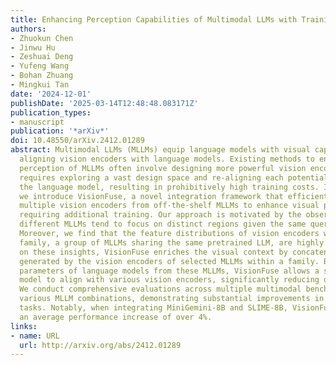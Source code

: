 ```yaml
---
title: Enhancing Perception Capabilities of Multimodal LLMs with Training-Free Fusion
authors:
- Zhuokun Chen
- Jinwu Hu
- Zeshuai Deng
- Yufeng Wang
- Bohan Zhuang
- Mingkui Tan
date: '2024-12-01'
publishDate: '2025-03-14T12:48:48.083171Z'
publication_types:
- manuscript
publication: '*arXiv*'
doi: 10.48550/arXiv.2412.01289
abstract: Multimodal LLMs (MLLMs) equip language models with visual capabilities by
  aligning vision encoders with language models. Existing methods to enhance the visual
  perception of MLLMs often involve designing more powerful vision encoders, which
  requires exploring a vast design space and re-aligning each potential encoder with
  the language model, resulting in prohibitively high training costs. In this paper,
  we introduce VisionFuse, a novel integration framework that efficiently utilizes
  multiple vision encoders from off-the-shelf MLLMs to enhance visual perception without
  requiring additional training. Our approach is motivated by the observation that
  different MLLMs tend to focus on distinct regions given the same query and image.
  Moreover, we find that the feature distributions of vision encoders within an MLLM
  family, a group of MLLMs sharing the same pretrained LLM, are highly aligned. Building
  on these insights, VisionFuse enriches the visual context by concatenating the tokens
  generated by the vision encoders of selected MLLMs within a family. By merging the
  parameters of language models from these MLLMs, VisionFuse allows a single language
  model to align with various vision encoders, significantly reducing deployment overhead.
  We conduct comprehensive evaluations across multiple multimodal benchmarks using
  various MLLM combinations, demonstrating substantial improvements in multimodal
  tasks. Notably, when integrating MiniGemini-8B and SLIME-8B, VisionFuse achieves
  an average performance increase of over 4%.
links:
- name: URL
  url: http://arxiv.org/abs/2412.01289
---
```


